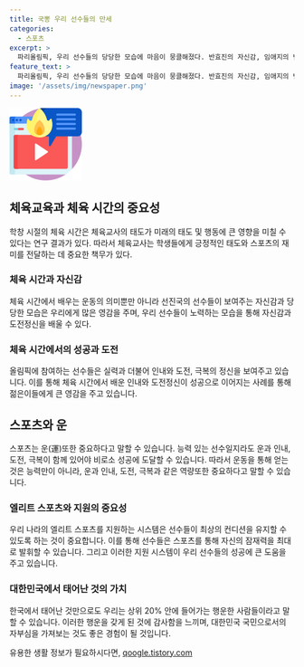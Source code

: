 ```yaml
---
title: 국뽕 우리 선수들의 만세
categories:
  - 스포츠
excerpt: >
  파리올림픽, 우리 선수들의 당당한 모습에 마음이 뭉클해졌다. 반효진의 자신감, 임애지의 변화, 김예지의 카리스마에 감동. 서로 응원하고 자랑스러워하며 국민의 자부심을 느꼈다. 이번 올림픽에서 우리에게 의미 있는 순간들. 이번 올림픽에서 우리는 다시 한번 대한민국을 자랑스럽게 여길 수 있었다. 선진국의 선수답게 어차피 세계 짱은 나 대한민국에 여름올림픽 통산 100번째 금메달을 안겨준 반효진이 최연소 국대(국가대표)라는 점도 감동이다. 임애지, 김예지 등 선수들의 탁월한 경기 실적이 우리에게 자부심을 안겨주었다. 이번 올림픽은 대한민국을 자랑스럽게 만들어 주는 순간들이 가득하다.
feature_text: >
  파리올림픽, 우리 선수들의 당당한 모습에 마음이 뭉클해졌다. 반효진의 자신감, 임애지의 변화, 김예지의 카리스마에 감동. 서로 응원하고 자랑스러워하며 국민의 자부심을 느꼈다. 이번 올림픽에서 우리에게 의미 있는 순간들. 이번 올림픽에서 우리는 다시 한번 대한민국을 자랑스럽게 여길 수 있었다. 선진국의 선수답게 어차피 세계 짱은 나 대한민국에 여름올림픽 통산 100번째 금메달을 안겨준 반효진이 최연소 국대(국가대표)라는 점도 감동이다. 임애지, 김예지 등 선수들의 탁월한 경기 실적이 우리에게 자부심을 안겨주었다. 이번 올림픽은 대한민국을 자랑스럽게 만들어 주는 순간들이 가득하다.
image: '/assets/img/newspaper.png'
---
```


<p><img src="/assets/img/news.png" alt="rentncar 속보" /></p>

<h2>체육교육과 체육 시간의 중요성</h2>

<p data-ke-size="size16">학창 시절의 체육 시간은 체육교사의 태도가 미래의 태도 및 행동에 큰 영향을 미칠 수 있다는 연구 결과가 있다. 따라서 체육교사는 학생들에게 긍정적인 태도와 스포츠의 재미를 전달하는 데 중요한 책무가 있다.</p>

<h3>체육 시간과 자신감</h3>

<p data-ke-size="size16">체육 시간에서 배우는 운동의 의미뿐만 아니라 선진국의 선수들이 보여주는 자신감과 당당한 모습은 우리에게 많은 영감을 주며, 우리 선수들이 노력하는 모습을 통해 자신감과 도전정신을 배울 수 있다.</p>

<h3>체육 시간에서의 성공과 도전</h3>

<p data-ke-size="size16">올림픽에 참여하는 선수들은 실력과 더불어 인내와 도전, 극복의 정신을 보여주고 있습니다. 이를 통해 체육 시간에서 배운 인내와 도전정신이 성공으로 이어지는 사례를 통해 젊은이들에게 큰 영감을 주고 있습니다.</p>

<h2>스포츠와 운</h2>

<p data-ke-size="size16">스포츠는 운(運)또한 중요하다고 말할 수 있습니다. 능력 있는 선수일지라도 운과 인내, 도전, 극복이 함께 있어야 비로소 성공에 도달할 수 있습니다. 따라서 운동을 통해 얻는 것은 능력만이 아니라, 운과 인내, 도전, 극복과 같은 역량또한 중요하다고 말할 수 있습니다.</p>

<h3>엘리트 스포츠와 지원의 중요성</h3>

<p data-ke-size="size16">우리 나라의 엘리트 스포츠를 지원하는 시스템은 선수들이 최상의 컨디션을 유지할 수 있도록 하는 것이 중요합니다. 이를 통해 선수들은 스포츠를 통해 자신의 잠재력을 최대로 발휘할 수 있습니다. 그리고 이러한 지원 시스템이 우리 선수들의 성공에 큰 도움을 주고 있습니다.</p>

<h3>대한민국에서 태어난 것의 가치</h3>

<p data-ke-size="size16">한국에서 태어난 것만으로도 우리는 상위 20% 안에 들어가는 행운한 사람들이라고 말할 수 있습니다. 이러한 행운을 갖게 된 것에 감사함을 느끼며, 대한민국 국민으로서의 자부심을 가져보는 것도 좋은 경험이 될 것입니다.</p>
유용한 생활 정보가 필요하시다면, <a href="https://qoogle.tistory.com" rel="dofollow">qoogle.tistory.com</a>


